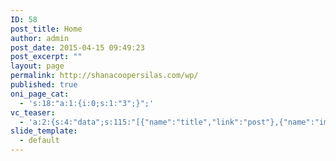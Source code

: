 ```yaml
---
ID: 58
post_title: Home
author: admin
post_date: 2015-04-15 09:49:23
post_excerpt: ""
layout: page
permalink: http://shanacoopersilas.com/wp/
published: true
oni_page_cat:
  - 's:18:"a:1:{i:0;s:1:"3";}";'
vc_teaser:
  - 'a:2:{s:4:"data";s:115:"[{"name":"title","link":"post"},{"name":"image","image":"featured","link":"none"},{"name":"text","mode":"excerpt"}]";s:7:"bgcolor";s:0:"";}'
slide_template:
  - default
---
```

